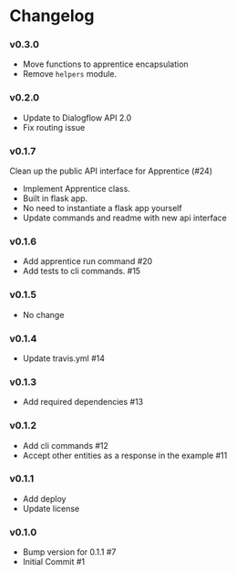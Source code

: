 # Changelog

### v0.3.0
- Move functions to apprentice encapsulation
- Remove `helpers` module.

### v0.2.0
- Update to Dialogflow API 2.0
- Fix routing issue

### v0.1.7

Clean up the public API interface for Apprentice (#24)
- Implement Apprentice class.
- Built in flask app.
- No need to instantiate a flask app yourself
- Update commands and readme with new api interface

### v0.1.6
- Add apprentice run command #20
- Add tests to cli commands. #15

### v0.1.5
- No change

### v0.1.4
- Update travis.yml #14

### v0.1.3
- Add required dependencies #13

### v0.1.2
- Add cli commands #12
- Accept other entities as a response in the example #11

### v0.1.1
- Add deploy 
- Update license

### v0.1.0
- Bump version for 0.1.1 #7
- Initial Commit #1

